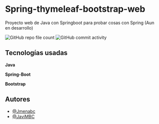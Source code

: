 
# Spring-thymeleaf-bootstrap-web

Proyecto web de Java con Springboot para probar cosas con Spring (Aun en desarrollo)




![GitHub repo file count](https://img.shields.io/github/directory-file-count/Jmenabc/Spring-thymeleaf-bootstrap-web?style=plastic)
![GitHub commit activity](https://img.shields.io/github/commit-activity/w/Jmenabc/Spring-thymeleaf-bootstrap-web?style=plastic)

## Tecnologías usadas

**Java**

**Spring-Boot**

**Bootstrap**


## Autores

- [@Jmenabc](https://www.github.com/Jmenabc)
- [@JaviMBC](https://www.github.com/javimbcc)

